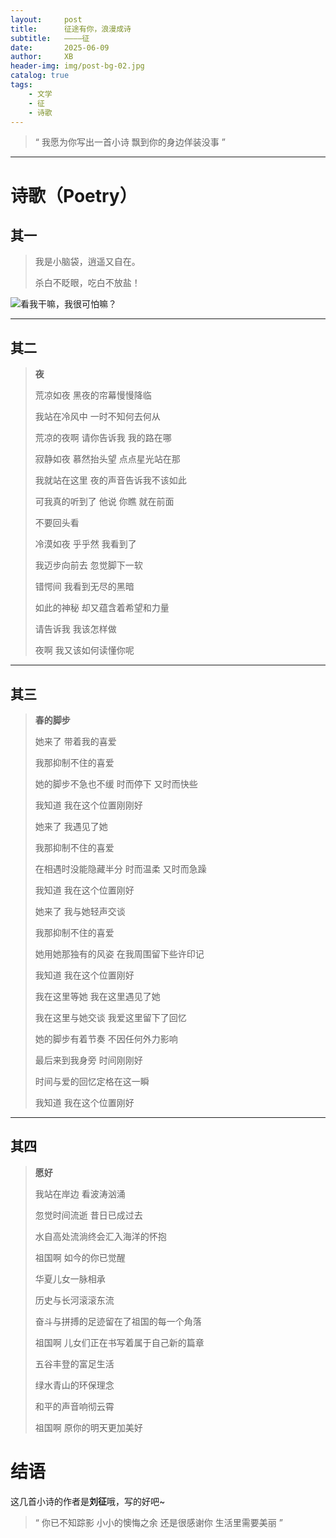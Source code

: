 ```yaml
---
layout:     post
title:      征途有你，浪漫成诗
subtitle:   ————征
date:       2025-06-09
author:     XB
header-img: img/post-bg-02.jpg
catalog: true
tags:
    - 文学
    - 征
    - 诗歌
---
```


> “ 我愿为你写出一首小诗
> 飘到你的身边佯装没事 ”

---

# 诗歌（Poetry）

## 其一

> 我是小脑袋，逍遥又自在。
>
> 杀白不眨眼，吃白不放盐！

![看我干嘛，我很可怕嘛？](http://tuchuang.zhangqingjun.xyz/picture/xiaonaodai-fierce.jpg)

---

## 其二

> **夜**<br>
>
> 
> 
> 荒凉如夜  黑夜的帘幕慢慢降临
> 
> 我站在冷风中  一时不知何去何从
> 
> 荒凉的夜啊  请你告诉我  我的路在哪
>
> 
>
> 寂静如夜  慕然抬头望  点点星光站在那
> 
> 我就站在这里  夜的声音告诉我不该如此
> 
> 可我真的听到了  他说  你瞧  就在前面
> 
> 不要回头看
>
> 
>
> 冷漠如夜  乎乎然  我看到了
> 
> 我迈步向前去  忽觉脚下一软
> 
> 错愕间  我看到无尽的黑暗
> 
> 如此的神秘  却又蕴含着希望和力量
> 
> 请告诉我  我该怎样做
>
> 
> 
> 夜啊  我又该如何读懂你呢

---

## 其三

> **春的脚步**
>
> 
> 
> 她来了  带着我的喜爱
> 
> 我那抑制不住的喜爱
> 
> 她的脚步不急也不缓  时而停下  又时而快些
> 
> 我知道  我在这个位置刚刚好
> 
> 
> 
> 她来了  我遇见了她
> 
> 我那抑制不住的喜爱
> 
> 在相遇时没能隐藏半分  时而温柔  又时而急躁
> 
> 我知道  我在这个位置刚好
> 
> 
> 
> 她来了  我与她轻声交谈
> 
> 我那抑制不住的喜爱
> 
> 她用她那独有的风姿  在我周围留下些许印记
> 
> 我知道  我在这个位置刚好
> 
> 
> 
> 我在这里等她  我在这里遇见了她
> 
> 我在这里与她交谈  我爱这里留下了回忆
> 
> 她的脚步有着节奏  不因任何外力影响
> 
> 最后来到我身旁  时间刚刚好
> 
> 时间与爱的回忆定格在这一瞬
> 
> 我知道 我在这个位置刚好

---

## 其四

> **愿好**
>
> 我站在岸边  看波涛汹涌
>
> 忽觉时间流逝  昔日已成过去
>
> 水自高处流淌终会汇入海洋的怀抱
>
> 祖国啊  如今的你已觉醒
>
> 华夏儿女一脉相承
>
> 历史与长河滚滚东流
>
> 奋斗与拼搏的足迹留在了祖国的每一个角落
>
> 祖国啊  儿女们正在书写着属于自己新的篇章
>
> 五谷丰登的富足生活
>
> 绿水青山的环保理念
>
> 和平的声音响彻云霄
>
> 祖国啊 原你的明天更加美好

# 结语

这几首小诗的作者是**刘征**哦，写的好吧~

> “ 你已不知踪影 小小的懊悔之余
> 还是很感谢你 生活里需要美丽 ”
